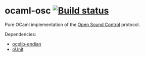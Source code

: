 ocaml-osc [![Build status](https://travis-ci.org/johnelse/ocaml-osc.png?branch=master)](https://travis-ci.org/johnelse/ocaml-osc)
=========

Pure OCaml implementation of the
[Open Sound Control](http://opensoundcontrol.org/) protocol.

Dependencies:

* [ocplib-endian](https://github.com/OCamlPro/ocplib-endian)
* [oUnit](http://ounit.forge.ocamlcore.org/)
